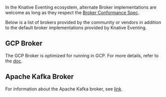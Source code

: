 In the Knative Eventing ecosystem, alternate Broker implementations are welcome as long as they
respect the [Broker Conformance Spec](https://github.com/knative/eventing/blob/main/docs/spec/broker.md).

Below is a list of brokers provided by the community or vendors in addition to the default broker
implementations provided by Knative Eventing.

## GCP Broker
The GCP Broker is optimized for running in GCP. For more details, refer to the [doc](https://github.com/google/knative-gcp/blob/master/docs/install/install-gcp-broker.md).

## Apache Kafka Broker

For information about the Apache Kafka broker, see [link](../kafka-broker.md).
